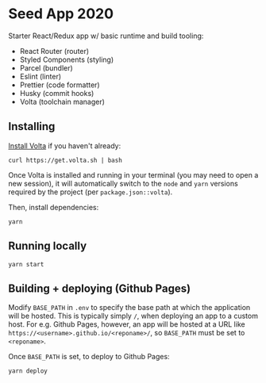 # Seed App 2020

Starter React/Redux app w/ basic runtime and build tooling:

- React Router (router)
- Styled Components (styling)
- Parcel (bundler)
- Eslint (linter)
- Prettier (code formatter)
- Husky (commit hooks)
- Volta (toolchain manager)

## Installing

[Install Volta](https://docs.volta.sh/guide/getting-started) if you haven't already:

```
curl https://get.volta.sh | bash
```

Once Volta is installed and running in your terminal (you may need to open a new session), it will automatically switch to the `node` and `yarn` versions required by the project (per `package.json::volta`).

Then, install dependencies:

```
yarn
```

## Running locally

```
yarn start
```

## Building + deploying (Github Pages)

Modify `BASE_PATH` in `.env` to specify the base path at which the application will be hosted. This is typically simply `/`, when deploying an app to a custom host. For e.g. Github Pages, however, an app will be hosted at a URL like `https://<username>.github.io/<reponame>/`, so `BASE_PATH` must be set to `<reponame>`.

Once `BASE_PATH` is set, to deploy to Github Pages:

```
yarn deploy
```
